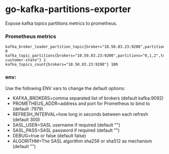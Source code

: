 # go-kafka-partitions-exporter
Expose kafka topics partitions metrics to prometheus.

### Prometheus metrics
```
kafka_broker_leader_partition_topic{broker="10.50.83.23:9200",partition="0",topic="test_topic"} 0  
kafka_topic_partitions{brokers="10.50.83.23:9200",partitions="0,1,2",topic="craml-customer-state"} 1
kafka_topics_count{brokers="10.50.83.23:9200"} 100
```

### env:
Use the following ENV vars to change the default options:
* KAFKA_BROKERS=comma separated list of brokers (default kafka:9092)
* PROMETHEUS_ADDR=address and port for Prometheus to bind to (default :7979)
* REFRESH_INTERVAL=how long in seconds between each refresh (default 300)
* SASL_USER=SASL username if required (default "")
* SASL_PASS=SASL password if required (default "")
* DEBUG=true or false (default false)
* ALGORITHM=The SASL algorithm sha256 or sha512 as mechanism (default "")

